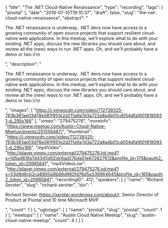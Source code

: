 {
  "title": "The .NET Cloud-Native Renaissance",
  "type": "recording",
  "tags": [
    "pivotal"
  ],
  "date": "2018-07-10T19:10:37",
  "draft": false,
  "slug": "the-net-cloud-native-renaissance",
  "abstract": "<p>The .NET renaissance is underway. .NET devs now have access to a growing community of open source projects that support resilient cloud-native web applications. In this meetup, we'll explore what to do with your existing .NET apps, discuss the new libraries you should care about, and review all the (new) ways to run .NET apps. Oh, and we'll probably have a demo or two.\r\n</p>",
  "description": "<p>The .NET renaissance is underway. .NET devs now have access to a growing community of open source projects that support resilient cloud-native web applications. In this meetup, we'll explore what to do with your existing .NET apps, discuss the new libraries you should care about, and review all the (new) ways to run .NET apps. Oh, and we'll probably have a demo or two.\r\n</p>",
  "images": [
    "https://i.vimeocdn.com/video/712739325-763b361ae03d78e081f951e2d211a9a7d3a722a8a4b01cd054dfa16018190931-d_295x166"
  ],
  "vimeo": "279475276",
  "moreinfo": "https://www.meetup.com/Austin-Cloud-Native-Meetup/events/251556487/",
  "thumbnail": "https://i.vimeocdn.com/video/712739325-763b361ae03d78e081f951e2d211a9a7d3a722a8a4b01cd054dfa16018190931-d_295x166",
  "mp4Video": "http://player.vimeo.com/external/279475276.hd.mp4?s=fd5ad63fa7d4345d02dc6ad27bda51e672627612&profile_id=175&oauth2_token_id=20985841",
  "mp4VideoLow": "http://player.vimeo.com/external/279475276.sd.mp4?s=53d9d6cb2ca8900a9b88d982fd76d5a336964645&profile_id=165&oauth2_token_id=20985841",
  "recordingID": 412,
  "speakers": [
    {
      "name": "Richard Seroter",
      "slug": "richard-seroter",
      "bio": "<p>Richard Seroter (https://seroter.wordpress.com/about/), Senior Director of Product at Pivotal and 10 time Microsoft MVP</p>",
      "count": 1
    }
  ],
  "ugtvtags": [
    {
      "name": "pivotal",
      "slug": "pivotal",
      "count": 1
    }
  ],
  "meetups": [
    {
      "name": "Austin Cloud Native Meetup",
      "slug": "austin-cloud-native-meetup",
      "count": 4
    }
  ]
}